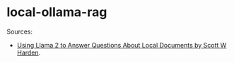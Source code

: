 # local-ollama-rag

Sources:

- [Using Llama 2 to Answer Questions About Local Documents by Scott W Harden](https://swharden.com/blog/2023-07-30-ai-document-qa/).
